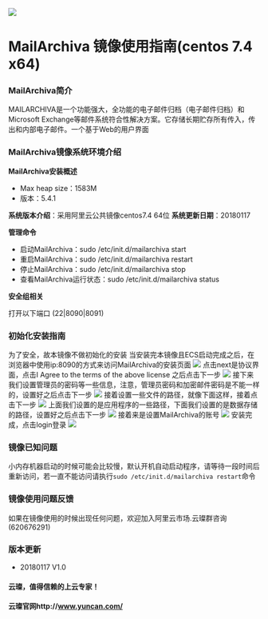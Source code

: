 ![](http://upload-images.jianshu.io/upload_images/3778244-78b69d2af134f21d.png?imageMogr2/auto-orient/strip%7CimageView2/2/w/1240)


# MailArchiva 镜像使用指南(centos 7.4 x64)

### MailArchiva简介

MAILARCHIVA是一个功能强大，全功能的电子邮件归档（电子邮件归档）和Microsoft Exchange等邮件系统符合性解决方案。它存储长期贮存所有传入，传出和内部电子邮件。一个基于Web的用户界面

### MailArchiva镜像系统环境介绍

**MailArchiva安装概述**

- Max heap size：1583M
- 版本：5.4.1

**系统版本介绍**：采用阿里云公共镜像centos7.4 64位
**系统更新日期**：20180117

**管理命令**

- 启动MailArchiva：sudo /etc/init.d/mailarchiva start
- 重启MailArchiva：sudo /etc/init.d/mailarchiva restart
- 停止MailArchiva：sudo /etc/init.d/mailarchiva stop
- 查看MailArchiva运行状态：sudo /etc/init.d/mailarchiva status

**安全组相关**

打开以下端口
(22|8090|8091)

### 初始化安装指南

为了安全，故本镜像不做初始化的安装
当安装完本镜像且ECS启动完成之后，在浏览器中使用ip:8090的方式来访问MailArchiva的安装页面
![](http://upload-images.jianshu.io/upload_images/3778244-e92ecf59c0a0173f.png?imageMogr2/auto-orient/strip%7CimageView2/2/w/720)
点击next是协议界面，点击I Agree to the terms of the above license 之后点击下一步
![](http://upload-images.jianshu.io/upload_images/3778244-2ba8b1719bd06d46.png?imageMogr2/auto-orient/strip%7CimageView2/2/w/720)
接下来我们设置管理员的密码等一些信息，注意，管理员密码和加密邮件密码是不能一样的，设置好之后点击下一步
![](http://upload-images.jianshu.io/upload_images/3778244-9cfe6758d2970c2a.png?imageMogr2/auto-orient/strip%7CimageView2/2/w/720)
接着设置一些文件的路径，就像下面这样，接着点击下一步
![](http://upload-images.jianshu.io/upload_images/3778244-49897adbfb937160.png?imageMogr2/auto-orient/strip%7CimageView2/2/w/720)
上面我们设置的是应用程序的一些路径，下面我们设置的是数据存储的路径，设置好之后点击下一步
![](http://upload-images.jianshu.io/upload_images/3778244-0d0587befa87eb0f.png?imageMogr2/auto-orient/strip%7CimageView2/2/w/720)
接着来是设置MailArchiva的账号
![](http://upload-images.jianshu.io/upload_images/3778244-7adfe9197c5c1ea9.png?imageMogr2/auto-orient/strip%7CimageView2/2/w/720)
安装完成，点击login登录
![](http://upload-images.jianshu.io/upload_images/3778244-f64c43722ff90430.png?imageMogr2/auto-orient/strip%7CimageView2/2/w/720)

### 镜像已知问题

小内存机器启动的时候可能会比较慢，默认开机自动启动程序，请等待一段时间后重新访问，若一直不能访问请执行`sudo /etc/init.d/mailarchiva restart`命令

### 镜像使用问题反馈

如果在镜像使用的时候出现任何问题，欢迎加入阿里云市场.云璨群咨询(620676291)

### 版本更新

- 20180117 V1.0

#### 云璨，值得信赖的上云专家！
#### 云璨官网http://www.yuncan.com/
